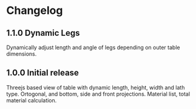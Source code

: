 # Changelog

## 1.1.0 Dynamic Legs

Dynamically adjust length and angle of legs depending on outer table dimensions.

## 1.0.0 Initial release

Threejs based view of table with dynamic length, height, width and lath type.
Ortogonal, and bottom, side and front projections. Material list, total
material calculation.
